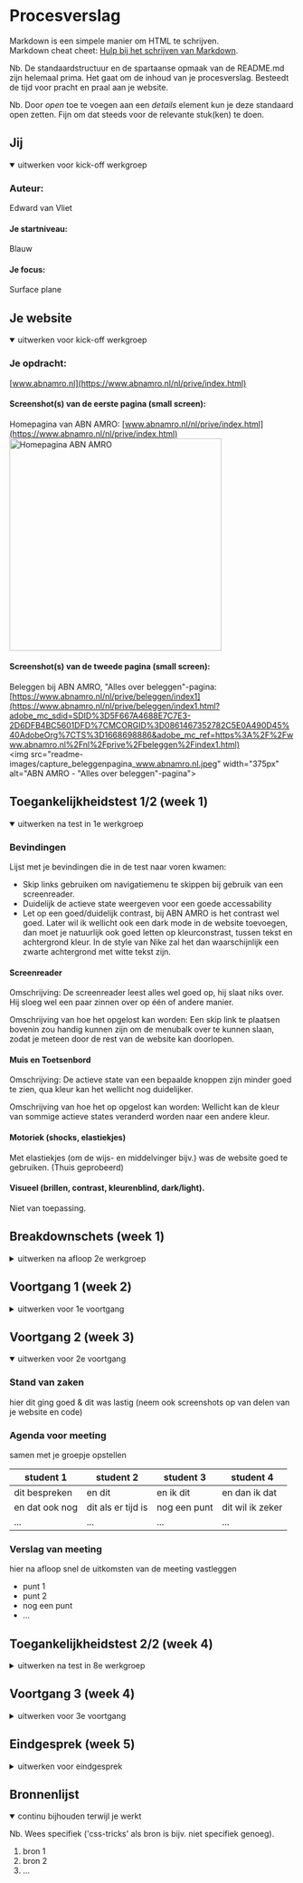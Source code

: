 # Procesverslag
Markdown is een simpele manier om HTML te schrijven.  
Markdown cheat cheet: [Hulp bij het schrijven van Markdown](https://github.com/adam-p/markdown-here/wiki/Markdown-Cheatsheet).

Nb. De standaardstructuur en de spartaanse opmaak van de README.md zijn helemaal prima. Het gaat om de inhoud van je procesverslag. Besteedt de tijd voor pracht en praal aan je website.

Nb. Door *open* toe te voegen aan een *details* element kun je deze standaard open zetten. Fijn om dat steeds voor de relevante stuk(ken) te doen.





## Jij

<details open>
  <summary>uitwerken voor kick-off werkgroep</summary>

  ### Auteur:
  Edward van Vliet

  #### Je startniveau:
  Blauw

  #### Je focus:
  Surface plane
 
</details>





## Je website

<details open>
  <summary>uitwerken voor kick-off werkgroep</summary>

  ### Je opdracht:
  [www.abnamro.nl](https://www.abnamro.nl/nl/prive/index.html)

  #### Screenshot(s) van de eerste pagina (small screen): 
  Homepagina van ABN AMRO: [www.abnamro.nl/nl/prive/index.html](https://www.abnamro.nl/nl/prive/index.html)  
  <img src="readme-images/capture_homepagina_www.abnamro.nl.jpeg" width="375px" alt="Homepagina ABN AMRO">

  #### Screenshot(s) van de tweede pagina (small screen):
  Beleggen bij ABN AMRO, "Alles over beleggen"-pagina: [https://www.abnamro.nl/nl/prive/beleggen/index1](https://www.abnamro.nl/nl/prive/beleggen/index1.html?adobe_mc_sdid=SDID%3D5F667A4688E7C7E3-2D6DFB4BC5601DFD%7CMCORGID%3D0861467352782C5E0A490D45%40AdobeOrg%7CTS%3D1668698886&adobe_mc_ref=https%3A%2F%2Fwww.abnamro.nl%2Fnl%2Fprive%2Fbeleggen%2Findex1.html)  
  <img src="readme-images/capture_beleggenpagina_www.abnamro.nl.jpeg" width="375px" alt="ABN AMRO - "Alles over beleggen"-pagina">
 
</details>



## Toegankelijkheidstest 1/2 (week 1)

<details open>
  <summary>uitwerken na test in 1e werkgroep</summary>

  ### Bevindingen
  Lijst met je bevindingen die in de test naar voren kwamen:
  - Skip links gebruiken om navigatiemenu te skippen bij gebruik van een screenreader.
  - Duidelijk de actieve state weergeven voor een goede accessability
  - Let op een goed/duidelijk contrast, bij ABN AMRO is het contrast wel goed. Later wil ik wellicht ook een dark mode in de website toevoegen, dan moet je natuurlijk ook goed letten op kleurconstrast, tussen tekst en achtergrond kleur. In de style van Nike zal het dan waarschijnlijk een zwarte achtergrond met witte tekst zijn.

  #### Screenreader
  Omschrijving:
  De screenreader leest alles wel goed op, hij slaat niks over. Hij sloeg wel een paar zinnen over op één of andere manier.
  
  Omschrijving van hoe het opgelost kan worden:
  Een skip link te plaatsen bovenin zou handig kunnen zijn om de menubalk over te kunnen slaan, zodat je meteen door de rest van de website kan doorlopen.


  #### Muis en Toetsenbord 
  Omschrijving: 
  De actieve state van een bepaalde knoppen zijn minder goed te zien, qua kleur kan het wellicht nog duidelijker. 
  
  Omschrijving van hoe het op opgelost kan worden:
  Wellicht kan de kleur van sommige actieve states veranderd worden naar een andere kleur.


  #### Motoriek (shocks, elastiekjes)
  Met elastiekjes (om de wijs- en middelvinger bijv.) was de website goed te gebruiken. (Thuis geprobeerd)


  #### Visueel (brillen, contrast, kleurenblind, dark/light). 
  Niet van toepassing.

</details>



## Breakdownschets (week 1)

<details>
  <summary>uitwerken na afloop 2e werkgroep</summary>

  ### de hele pagina: 
  <img src="readme-images/dummy-plaatje.jpg" width="375px" alt="breakdown van de hele pagina">

  ### dynamisch deel (bijv menu): 
  <img src="readme-images/dummy-plaatje.jpg" width="375px" alt="breakdown van een dynamisch deel">

  ### wellicht nog een dynamisch deel (bijv filter): 
  <img src="readme-images/dummy-plaatje.jpg" width="375px" alt="breakdown van nog een dynamisch deel">

</details>





## Voortgang 1 (week 2)

<details>
  <summary>uitwerken voor 1e voortgang</summary>

  ### Stand van zaken
  hier dit ging goed & dit was lastig (neem ook screenshots op van delen van je website en code)


  ### Agenda voor meeting
  samen met je groepje opstellen

  | idelene        | student 2          | student 3    | student 4        |
  | ---            | ---                | ---          | ---              |
  | vraag over dit | en dit             | en ik dit    | en dan ik dat    |
  | en over dat    | dit als er tijd is | nog een punt | dit wil ik zeker |
  | ...            | ...                | ...          | ...              |


  ### Verslag van meeting
  hier na afloop snel de uitkomsten van de meeting vastleggen

  - punt 1
  - punt 2
  - nog een punt
  - ...

</details>





## Voortgang 2 (week 3)

<details open>
  <summary>uitwerken voor 2e voortgang</summary>

  ### Stand van zaken
  hier dit ging goed & dit was lastig (neem ook screenshots op van delen van je website en code)


  ### Agenda voor meeting
  samen met je groepje opstellen

  | student 1      | student 2          | student 3    | student 4        |
  | ---            | ---                | ---          | ---              |
  | dit bespreken  | en dit             | en ik dit    | en dan ik dat    |
  | en dat ook nog | dit als er tijd is | nog een punt | dit wil ik zeker |
  | ...            | ...                | ...          | ...              |


  ### Verslag van meeting
  hier na afloop snel de uitkomsten van de meeting vastleggen

  - punt 1
  - punt 2
  - nog een punt
- ...

</details>





## Toegankelijkheidstest 2/2 (week 4)

<details>
  <summary>uitwerken na test in 8e werkgroep</summary>

  ### Bevindingen
  Lijst met je bevindingen die in de test naar voren kwamen (geef ook aan wat er verbeterd is):

  #### Screenreader
  Hier korte omschrijving (met indien nodig afbeeldingen)

  Hier een omschrijving van hoe het opgelost kan worden (met indien nodig afbeeldingen)


  #### Muis en Toetsenbord 
  Hier korte omschrijving (met indien nodig afbeeldingen)

  Hier een omschrijving van hoe het opgelost kan worden (met indien nodig afbeeldingen)


  #### Motoriek (shocks, elastiekjes)
  Hier korte omschrijving (met indien nodig afbeeldingen)

  Hier een omschrijving van hoe het opgelost kan worden (met indien nodig afbeeldingen)


  #### Visueel (brillen, contrast, kleurenblind, dark/light). 
  Hier korte omschrijving (met indien nodig afbeeldingen)

  Hier een omschrijving van hoe het opgelost kan worden (met indien nodig afbeeldingen)

</details>





## Voortgang 3 (week 4)

<details>
  <summary>uitwerken voor 3e voortgang</summary>

  ### Stand van zaken
  hier dit ging goed & dit was lastig (neem ook screenshots op van delen van je website en code)


  ### Agenda voor meeting
  samen met je groepje opstellen

  | student 1      | student 2          | student 3    | student 4        |
  | ---            | ---                | ---          | ---              |
  | dit bespreken  | en dit             | en ik dit    | en dan ik dat    |
  | en dat ook nog | dit als er tijd is | nog een punt | dit wil ik zeker |
  | ...            | ...                | ...          | ...              |


  ### Verslag van meeting
  hier na afloop snel de uitkomsten van de meeting vastleggen

  - punt 1
  - punt 2
  - nog een punt
  - ...

</details>





## Eindgesprek (week 5)

<details>
  <summary>uitwerken voor eindgesprek</summary>

  ### Je uitkomst - karakteristiek screenshots:
  <img src="readme-images/dummy-plaatje.jpg" width="375px" alt="uitomst opdracht 1">


  ### Dit ging goed/Heb ik geleerd: 
  Korte omschrijving met plaatjes

  <img src="readme-images/dummy-plaatje.jpg" width="375px" alt="top">


  ### Dit was lastig/Is niet gelukt:
  Korte omschrijving met plaatjes

  <img src="readme-images/dummy-plaatje.jpg" width="375px" alt="bummer">
</details>





## Bronnenlijst

<details open>
  <summary>continu bijhouden terwijl je werkt</summary>

  Nb. Wees specifiek ('css-tricks' als bron is bijv. niet specifiek genoeg).

  1. bron 1
  2. bron 2
  3. ...

</details>
